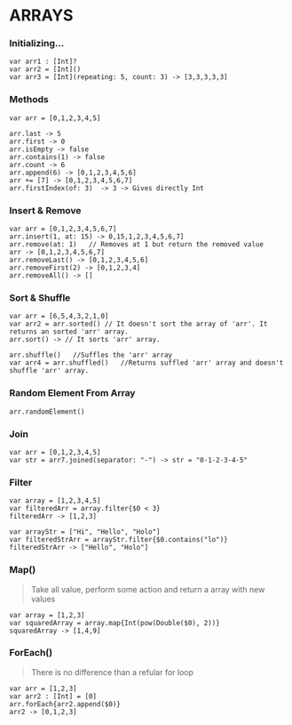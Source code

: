 # ARRAYS

### Initializing...

    var arr1 : [Int]?
    var arr2 = [Int]()
    var arr3 = [Int](repeating: 5, count: 3) -> [3,3,3,3,3]
    

### Methods

    var arr = [0,1,2,3,4,5]

    arr.last -> 5
    arr.first -> 0
    arr.isEmpty -> false
    arr.contains(1) -> false
    arr.count -> 6
    arr.append(6) -> [0,1,2,3,4,5,6]
    arr += [7] -> [0,1,2,3,4,5,6,7]
    arr.firstIndex(of: 3)  -> 3 -> Gives directly Int
 
 ### Insert & Remove
 
    var arr = [0,1,2,3,4,5,6,7]
    arr.insert(1, at: 15) -> 0,15,1,2,3,4,5,6,7]
    arr.remove(at: 1)   // Removes at 1 but return the removed value
    arr -> [0,1,2,3,4,5,6,7]
    arr.removeLast() -> [0,1,2,3,4,5,6]
    arr.removeFirst(2) -> [0,1,2,3,4]
    arr.removeAll() -> []
 
 ### Sort & Shuffle
 

    var arr = [6,5,4,3,2,1,0]
    var arr2 = arr.sorted() // It doesn't sort the array of 'arr'. It returns an sorted 'arr' array.
    arr.sort() -> // It sorts 'arr' array.
    
    arr.shuffle()   //Suffles the 'arr' array
    var arr4 = arr.shuffled()   //Returns suffled 'arr' array and doesn't shuffle 'arr' array.
    
    
### Random Element From Array
    
    arr.randomElement()
    
### Join
  
    var arr = [0,1,2,3,4,5]
    var str = arr7.joined(separator: "-") -> str = "0-1-2-3-4-5"
  
  
### Filter
    
    var array = [1,2,3,4,5]
    var filteredArr = array.filter{$0 < 3}
    filteredArr -> [1,2,3]

    var arrayStr = ["Hi", "Hello", "Holo"]
    var filteredStrArr = arrayStr.filter{$0.contains("lo")}
    filteredStrArr -> ["Hello", "Holo"]
    
### Map()

> Take all value, perform some action and return a array with new values
    
    var array = [1,2,3]
    var squaredArray = array.map{Int(pow(Double($0), 2))}
    squaredArray -> [1,4,9]

### ForEach()

> There is no difference than a refular for loop
    
    var arr = [1,2,3]
    var arr2 : [Int] = [0]
    arr.forEach{arr2.append($0)}
    arr2 -> [0,1,2,3]

    

